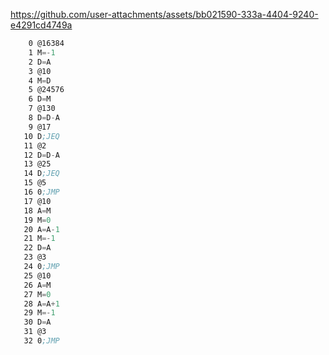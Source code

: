 https://github.com/user-attachments/assets/bb021590-333a-4404-9240-e4291cd4749a

```asm
    0 @16384 
    1 M=-1 
    2 D=A 
    3 @10 
    4 M=D 
    5 @24576 
    6 D=M 
    7 @130 
    8 D=D-A 
    9 @17 
   10 D;JEQ 
   11 @2 
   12 D=D-A 
   13 @25 
   14 D;JEQ 
   15 @5 
   16 0;JMP 
   17 @10 
   18 A=M 
   19 M=0 
   20 A=A-1 
   21 M=-1 
   22 D=A 
   23 @3 
   24 0;JMP 
   25 @10 
   26 A=M 
   27 M=0 
   28 A=A+1 
   29 M=-1 
   30 D=A 
   31 @3 
   32 0;JMP
```
